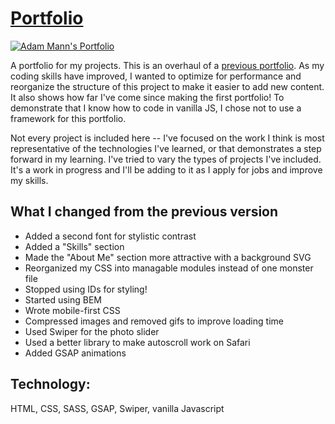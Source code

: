 # [Portfolio](https://adam-mann.co/)

<a href="https://adam-mann.co/" target="_blank"><img src='https://user-images.githubusercontent.com/68879246/117073761-3b76db00-ace7-11eb-8b54-150bc5596e95.png' alt="Adam Mann's Portfolio"></a>

A portfolio for my projects. This is an overhaul of a [previous portfolio](https://github.com/aemann2/portfolio). As my coding skills have improved, I wanted to optimize for performance and reorganize the structure of this project to make it easier to add new content. It also shows how far I've come since making the first portfolio! To demonstrate that I know how to code in vanilla JS, I chose not to use a framework for this portfolio.

Not every project is included here -- I've focused on the work I think is most representative of the technologies I've learned, or that demonstrates a step forward in my learning. I've tried to vary the types of projects I've included. It's a work in progress and I'll be adding to it as I apply for jobs and improve my skills.

## What I changed from the previous version
- Added a second font for stylistic contrast
- Added a "Skills" section
- Made the "About Me" section more attractive with a background SVG
- Reorganized my CSS into managable modules instead of one monster file
- Stopped using IDs for styling!
- Started using BEM
- Wrote mobile-first CSS
- Compressed images and removed gifs to improve loading time
- Used Swiper for the photo slider
- Used a better library to make autoscroll work on Safari
- Added GSAP animations

## Technology:

HTML, CSS, SASS, GSAP, Swiper, vanilla Javascript
